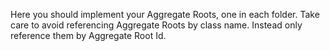﻿Here you should implement your Aggregate Roots, one in each folder.
Take care to avoid referencing Aggregate Roots by class name. Instead only reference them by Aggregate Root Id.